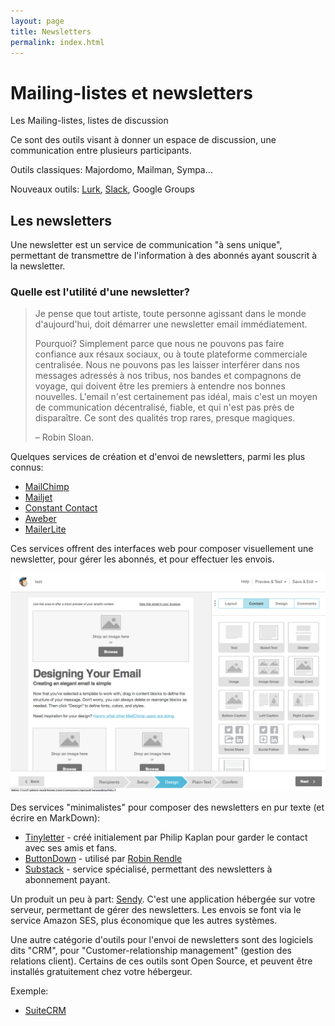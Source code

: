 ```yaml
---
layout: page
title: Newsletters
permalink: index.html
---
```


# Mailing-listes et newsletters

Les Mailing-listes, listes de discussion

Ce sont des outils visant à donner un espace de discussion, une communication entre plusieurs participants.

Outils classiques: Majordomo, Mailman, Sympa...

Nouveaux outils: [Lurk](http://lurk.org/), [Slack](https://slack.com), Google Groups

## Les newsletters

Une newsletter est un service de communication "à sens unique", permettant de transmettre de l'information à des abonnés ayant souscrit à la newsletter.

### Quelle est l'utilité d'une newsletter? 

> Je pense que tout artiste, toute personne agissant dans le monde d'aujourd'hui, doit démarrer une newsletter email immédiatement.
>
> Pourquoi? Simplement parce que nous ne pouvons pas faire confiance aux résaux sociaux, ou à toute plateforme commerciale centralisée. Nous ne pouvons pas les laisser interférer dans nos messages adressés à nos tribus, nos bandes et compagnons de voyage, qui doivent être les premiers à entendre nos bonnes nouvelles. L'email n'est certainement pas idéal, mais c'est un moyen de communication décentralisé, fiable, et qui n'est pas près de disparaître. Ce sont des qualités trop rares, presque magiques. 
>
> – Robin Sloan. 

Quelques services de création et d'envoi de newsletters, parmi les plus connus: 

* [MailChimp](https://mailchimp.com/)
* [Mailjet](https://www.mailjet.com/)
* [Constant Contact](https://www.constantcontact.com/)
* [Aweber](https://www.aweber.com/)
* [MailerLite](https://www.mailerlite.com/)

Ces services offrent des interfaces web pour composer visuellement une newsletter, pour gérer les abonnés, et pour effectuer les envois.

![Interface de MailChimp](images/mailchimp-interface.png)

Des services "minimalistes" pour composer des newsletters en pur texte (et écrire en MarkDown):

* [Tinyletter](https://tinyletter.com/) - créé initialement par Philip Kaplan pour garder le contact avec ses amis et fans.
* [ButtonDown](https://buttondown.email/) - utilisé par [Robin Rendle](https://buttondown.email/robinrendle/)
* [Substack](https://substack.com/) - service spécialisé, permettant des newsletters à abonnement payant.

Un produit un peu à part: [Sendy](https://sendy.co/). C'est une application hébergée sur votre serveur, permettant de gérer des newsletters. Les envois se font via le service Amazon SES, plus économique que les autres systèmes.

Une autre catégorie d'outils pour l'envoi de newsletters sont des logiciels dits "CRM", pour "Customer-relationship management" (gestion des relations client). Certains de ces outils sont Open Source, et peuvent être installés gratuitement chez votre hébergeur.

Exemple:
- [SuiteCRM](https://suitecrm.com/solutions/role/marketing/)
